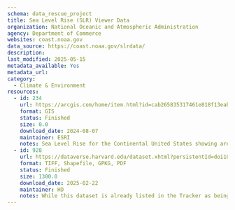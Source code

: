 ```yaml
---
schema: data_rescue_project 
title: Sea Level Rise (SLR) Viewer Data
organization: National Oceanic and Atmospheric Administration
agency: Department of Commerce
websites: coast.noaa.gov
data_source: https://coast.noaa.gov/slrdata/
description: 
last_modified: 2025-05-15
metadata_available: Yes
metadata_url: 
category:
  - Climate & Environment 
resources:
  - id: 234
    url: https://arcgis.com/home/item.html?id=cab265835317461e818f13eabc242ed1
    format: GIS
    status: Finished
    size: 0.0
    download_date: 2024-08-07
    maintainer: ESRI
    notes: Sea Level Rise for the Continental United States showing areas of coastal inundation for each scenario between 2005 and 2150 (10-year intervals).
  - id: 928
    url: https://dataverse.harvard.edu/dataset.xhtml?persistentId=doi10.7910/DVN/HW7HLM
    format: TIFF, Shapefile, GPKG, PDF
    status: Finished
    size: 1300.0
    download_date: 2025-02-22
    maintainer: HD
    notes: While this dataset is already listed in the Tracker as being archived by ESRI, ESRI does not provide the entire dataset, and what they do provide are web mapping services tiles which can't always be downloaded. In contrast, this series includes all of the original data files and documentation.
---
```


